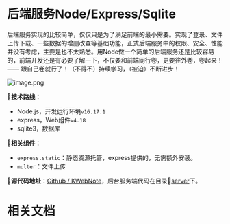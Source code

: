 # 后端服务Node/Express/Sqlite

后端服务实现的比较简单，仅仅只是为了满足前端的最小需要。实现了登录、文件上传下载、一些数据的增删改查等基础功能，正式后端服务中的权限、安全、性能并没有考虑，主要是也不太熟悉。用Node做一个简单的后端服务还是比较容易的，前端开发还是有必要了解一下，不仅要和前端同行卷，更要往外卷，卷起来！—— 跟自己卷就行了！（不得不）持续学习，（被迫）不断进步！

![image.png](https://cdn.nlark.com/yuque/0/2023/png/393451/1676521706343-e14f9434-64dc-4479-a8d9-a4a7d01258f1.png#averageHue=%23f0f0f0&clientId=ued2b8607-ce94-4&from=paste&height=273&id=u16ec40b7&name=image.png&originHeight=273&originWidth=273&originalType=binary&ratio=1&rotation=0&showTitle=false&size=35347&status=done&style=none&taskId=ucd3d75ee-90eb-4c12-b286-d14c2498db5&title=&width=273)

🔸**技术路线**：

- Node.js，开发运行环境`v16.17.1`
- express，Web组件`v4.18`
- sqlite3，数据库

🔸**相关组件**：

- `express.static`：静态资源托管，express提供的，无需额外安装。
- `multer`：文件上传

🔸**源代码地址**：[Github / KWebNote](https://github.com/kwonganding/KWebNote)，后台服务端代码在目录📁[server](https://github.com/kwonganding/KWebNote/tree/main/server)下。

# 相关文档


